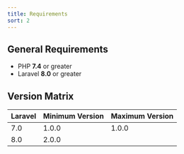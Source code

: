 ```yaml
---
title: Requirements
sort: 2
---
```


## General Requirements
- PHP **7.4** or greater
- Laravel **8.0** or greater

## Version Matrix
| Laravel | Minimum Version | Maximum Version |
| --- | --- | --- |
| 7.0 | 1.0.0 | 1.0.0 |
| 8.0 | 2.0.0 | |

